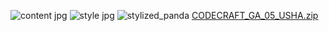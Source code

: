 ![content jpg](https://github.com/user-attachments/assets/f541b311-7183-4b52-9bde-884c24bbd958)
![style jpg](https://github.com/user-attachments/assets/fa35e369-531f-4cf0-9ab5-cf6166c47703)
![stylized_panda](https://github.com/user-attachments/assets/b0f4fa05-9498-45ed-8331-325340f3413d)
[CODECRAFT_GA_05_USHA.zip](https://github.com/user-attachments/files/20361064/CODECRAFT_GA_05_USHA.zip)
